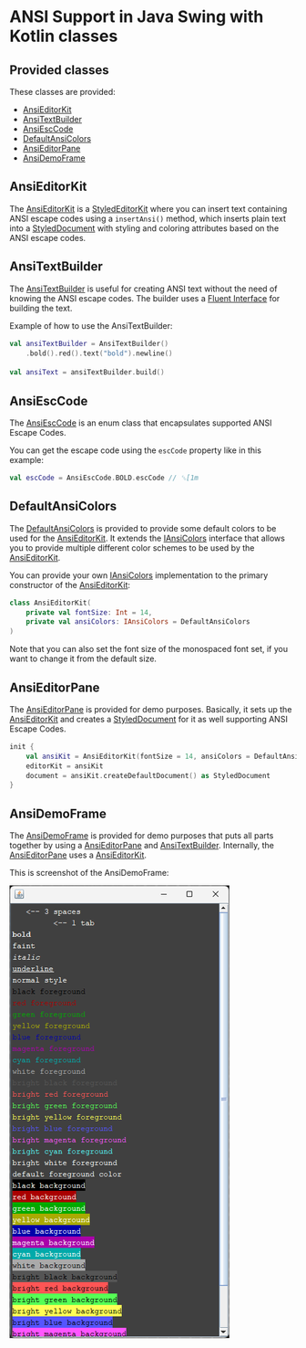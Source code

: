 # ANSI Support in Java Swing with Kotlin classes

## Provided classes

These classes are provided:

- [AnsiEditorKit]
- [AnsiTextBuilder]
- [AnsiEscCode]
- [DefaultAnsiColors]
- [AnsiEditorPane]
- [AnsiDemoFrame]

## AnsiEditorKit

The [AnsiEditorKit] is a [StyledEditorKit] where you can insert text containing ANSI escape codes using a `insertAnsi()`
method, which inserts plain text into a [StyledDocument] with styling and coloring attributes based on the ANSI escape
codes.

## AnsiTextBuilder

The [AnsiTextBuilder] is useful for creating ANSI text without the need of knowing the ANSI escape codes.
The builder uses a [Fluent Interface] for building the text.

Example of how to use the AnsiTextBuilder:

```kotlin
val ansiTextBuilder = AnsiTextBuilder()
    .bold().red().text("bold").newline()

val ansiText = ansiTextBuilder.build()
```

## AnsiEscCode

The [AnsiEscCode] is an enum class that encapsulates supported ANSI Escape Codes.

You can get the escape code using the `escCode` property like in this example:

```kotlin
val escCode = AnsiEscCode.BOLD.escCode // ␛[1m
```

## DefaultAnsiColors

The [DefaultAnsiColors] is provided to provide some default colors to be used for the [AnsiEditorKit].
It extends the [IAnsiColors] interface that allows you to provide multiple different color schemes to be used by the
[AnsiEditorKit].

You can provide your own [IAnsiColors] implementation to the primary constructor of the [AnsiEditorKit]:

```kotlin
class AnsiEditorKit(
    private val fontSize: Int = 14,
    private val ansiColors: IAnsiColors = DefaultAnsiColors
)
```

Note that you can also set the font size of the monospaced font set, if you want to change it from the default size.

## AnsiEditorPane

The [AnsiEditorPane] is provided for demo purposes. Basically, it sets up the [AnsiEditorKit] and creates
a [StyledDocument] for it as well supporting ANSI Escape Codes.

```kotlin
init {
    val ansiKit = AnsiEditorKit(fontSize = 14, ansiColors = DefaultAnsiColors)
    editorKit = ansiKit
    document = ansiKit.createDefaultDocument() as StyledDocument
}
```

## AnsiDemoFrame

The [AnsiDemoFrame] is provided for demo purposes that puts all parts together by using a [AnsiEditorPane] and
[AnsiTextBuilder]. Internally, the [AnsiEditorPane] uses a [AnsiEditorKit].

This is screenshot of the AnsiDemoFrame:

![Screen shot of the AnsiDemoFrame](../gfx/AnsiDemoFrame.png)


[AnsiEditorKit]: /src/main/kotlin/java_swing_ansi_support/AnsiEditorKit.kt

[AnsiTextBuilder]: /src/main/kotlin/java_swing_ansi_support/AnsiTextBuilder.kt

[AnsiEscCode]: /src/main/kotlin/java_swing_ansi_support/AnsiEscCode.kt

[DefaultAnsiColors]: /src/main/kotlin/java_swing_ansi_support/DefaultAnsiColors.kt

[IAnsiColors]: /src/main/kotlin/java_swing_ansi_support/IAnsiColors.kt

[AnsiEditorPane]: /src/main/kotlin/java_swing_ansi_support/DefaultAnsiColors.kt

[AnsiDemoFrame]: /src/main/kotlin/java_swing_ansi_support/AnsiDemoFrame.kt

[StyledEditorKit]: https://docs.oracle.com/en/java/javase/21/docs/api/java.desktop/javax/swing/text/StyledEditorKit.html

[StyledDocument]: https://docs.oracle.com/en/java/javase/21/docs/api/java.desktop/javax/swing/text/StyledDocument.html

[Fluent Interface]: https://java-design-patterns.com/patterns/fluentinterface/
